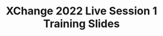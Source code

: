 ---
title: XChange 2022 Live Session 1 Training Slides
redirect_to: https://docs.google.com/presentation/d/17477fvd2lG4vCsztjvwoyxGAYhTyuidOWdJDYjMmYm0/edit?usp=sharing
redirect_from: 
  - /XC22LS1TrainingSlides
  - /xc22ls1trainingslides
---